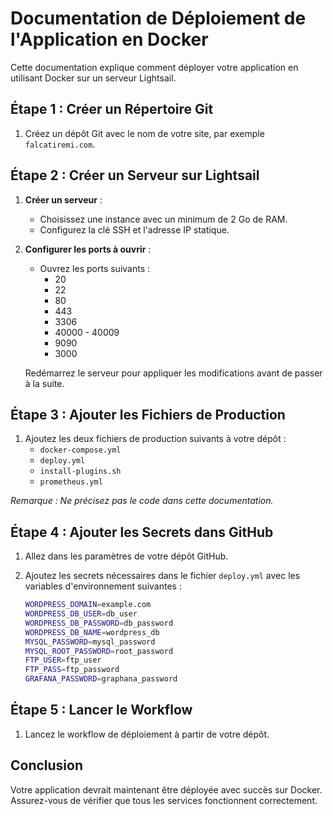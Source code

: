 # Documentation de Déploiement de l'Application en Docker

Cette documentation explique comment déployer votre application en utilisant Docker sur un serveur Lightsail.

## Étape 1 : Créer un Répertoire Git

1. Créez un dépôt Git avec le nom de votre site, par exemple `falcatiremi.com`.

## Étape 2 : Créer un Serveur sur Lightsail

1. **Créer un serveur** :
   - Choisissez une instance avec un minimum de 2 Go de RAM.
   - Configurez la clé SSH et l'adresse IP statique.

2. **Configurer les ports à ouvrir** :
   - Ouvrez les ports suivants :
     - 20
     - 22
     - 80
     - 443
     - 3306
     - 40000 - 40009
     - 9090
     - 3000

   Redémarrez le serveur pour appliquer les modifications avant de passer à la suite.

## Étape 3 : Ajouter les Fichiers de Production

1. Ajoutez les deux fichiers de production suivants à votre dépôt :
   - `docker-compose.yml`
   - `deploy.yml`
   - `install-plugins.sh`
   - `prometheus.yml`

*Remarque : Ne précisez pas le code dans cette documentation.*

## Étape 4 : Ajouter les Secrets dans GitHub

1. Allez dans les paramètres de votre dépôt GitHub.
2. Ajoutez les secrets nécessaires dans le fichier `deploy.yml` avec les variables d'environnement suivantes :

   ```bash
   WORDPRESS_DOMAIN=example.com
   WORDPRESS_DB_USER=db_user
   WORDPRESS_DB_PASSWORD=db_password
   WORDPRESS_DB_NAME=wordpress_db
   MYSQL_PASSWORD=mysql_password
   MYSQL_ROOT_PASSWORD=root_password
   FTP_USER=ftp_user
   FTP_PASS=ftp_password
   GRAFANA_PASSWORD=graphana_password
   ```

## Étape 5 : Lancer le Workflow

1. Lancez le workflow de déploiement à partir de votre dépôt.

## Conclusion

Votre application devrait maintenant être déployée avec succès sur Docker. Assurez-vous de vérifier que tous les services fonctionnent correctement.
